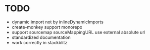 # TODO

- dynamic import not by inlineDynamicImports
- create-monkey support monorepo
- support sourcemap sourceMappingURL use external absolute url
- standardized documentation
- work correctly in stackblitz
